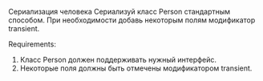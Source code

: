 Сериализация человека
Сериализуй класс Person стандартным способом. При необходимости добавь некоторым полям модификатор transient.


Requirements:
1. Класс Person должен поддерживать нужный интерфейс.
2. Некоторые поля должны быть отмечены модификатором transient.
